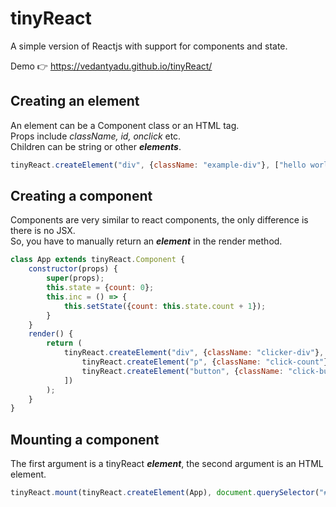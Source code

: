 # tinyReact
A simple version of Reactjs with support for components and state.  

  
Demo 👉 https://vedantyadu.github.io/tinyReact/
  
  

## Creating an element ##
An element can be a Component class or an HTML tag.  
Props include *className, id, onclick* etc.  
Children can be string or other ***elements***.
```js
tinyReact.createElement("div", {className: "example-div"}, ["hello world"]);
```

## Creating a component ##
Components are very similar to react components, the only difference is there is no JSX.  
So, you have to manually return an ***element*** in the render method.
```js
class App extends tinyReact.Component {
    constructor(props) {
        super(props);
        this.state = {count: 0};
        this.inc = () => {
            this.setState({count: this.state.count + 1});
        }
    }
    render() {
        return (
            tinyReact.createElement("div", {className: "clicker-div"}, [
                tinyReact.createElement("p", {className: "click-count"}, [`${this.state.count}`]),
                tinyReact.createElement("button", {className: "click-button", onclick: this.inc}, ["+"])
            ])
        );
    }
}
```
  
## Mounting a component ##
The first argument is a tinyReact ***element***, the second argument is an HTML element.
```js
tinyReact.mount(tinyReact.createElement(App), document.querySelector("#root"));
```
